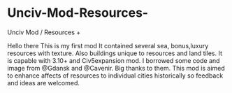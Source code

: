 # Unciv-Mod-Resources-
Unciv Mod / Resources +

Hello there 
This is my first mod
It contained several sea, bonus,luxury resources with texture. Also buildings unique to resources and land tiles. 
It is capable with 3.10+ and Civ5expansion mod. 
I borrowed some code and image from @Gdansk and @Cavenir. Big thanks to them.
This mod is aimed to enhance affects of resources to individual cities historically so feedback and ideas are welcomed.

